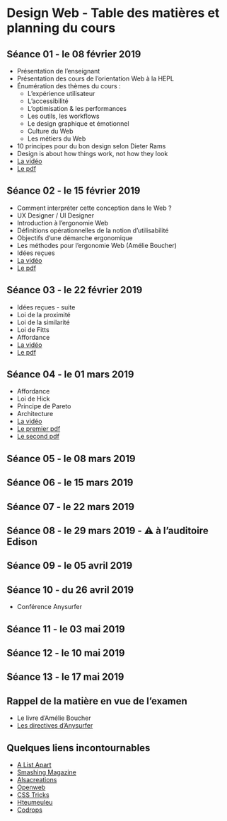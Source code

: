 # Design Web - Table des matières et planning du cours

## Séance 01 - le 08 février 2019

- Présentation de l’enseignant
- Présentation des cours de l’orientation Web à la HEPL
- Énumération des thèmes du cours :
	- L’expérience utilisateur
	- L’accessibilité
	- L’optimisation & les performances
	- Les outils, les workflows
	- Le design graphique et émotionnel
	- Culture du Web
	- Les métiers du Web
- 10 principes pour du bon design selon Dieter Rams
- Design is about how things work, not how they look
- [La vidéo](https://youtu.be/YwzCXfM5b-I)
- [Le pdf](https://fr.slideshare.net/secret/ai3VrzYlq3lSF0)

## Séance 02 - le 15 février 2019

- Comment interpréter cette conception dans le Web ?
- UX Designer / UI Designer
- Introduction à l’ergonomie Web
- Définitions opérationnelles de la notion d’utilisabilité
- Objectifs d’une démarche ergonomique
- Les méthodes pour l’ergonomie Web (Amélie Boucher)
- Idées reçues
- [La vidéo](https://youtu.be/ksBA56EAJq4)
- [Le pdf](https://fr.slideshare.net/secret/Jjuxk3DBC5ZJiN)

## Séance 03 - le 22 février 2019

- Idées reçues - suite
- Loi de la proximité
- Loi de la similarité
- Loi de Fitts
- Affordance
- [La vidéo](https://youtu.be/ghIvUtgcvLU)
- [Le pdf](https://www.slideshare.net/secret/o0S80eWa8B1K5Y)

## Séance 04 - le 01 mars 2019

- Affordance
- Loi de Hick
- Principe de Pareto
- Architecture
- [La vidéo](https://youtu.be/O40h9kezdo0)
- [Le premier pdf](https://www.slideshare.net/secret/oe7Lh5PST8towC)
- [Le second pdf](https://www.slideshare.net/secret/xjsZE6NWDaiftj)

## Séance 05 - le 08 mars 2019

## Séance 06 - le 15 mars 2019

## Séance 07 - le 22 mars 2019

## Séance 08 - le 29 mars 2019 - ⚠️ à l’auditoire Edison

## Séance 09 - le 05 avril 2019

## Séance 10 - du 26 avril 2019

- Conférence Anysurfer

## Séance 11 - le 03 mai 2019

## Séance 12 - le 10 mai 2019
	
## Séance 13 - le 17 mai 2019

## Rappel de la matière en vue de l’examen
- Le livre d’Amélie Boucher
- [Les directives d’Anysurfer](http://www.anysurfer.be/fr/en-pratique/directives)

## Quelques liens incontournables
- [A List Apart](http://www.alistapart.com)
- [Smashing Magazine](http://www.smashingmagazine.com)
- [Alsacreations](http://www.alsacreations.com)
- [Openweb](http://openweb.eu.org)
- [CSS Tricks](http://www.css-tricks.com)
- [Hteumeuleu](http://www.hteumeuleu.fr)
- [Codrops](http://tympanus.net/codrops/)
